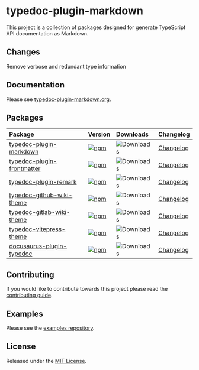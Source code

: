 # typedoc-plugin-markdown

This project is a collection of packages designed for generate TypeScript API documentation as Markdown.

## Changes

Remove verbose and redundant type information

## Documentation

Please see [typedoc-plugin-markdown.org](https://typedoc-plugin-markdown.org).

## Packages

| Package                                                                    | Version                                                                                                                                  | Downloads                                                                      | Changelog                                                       |
| :------------------------------------------------------------------------- | :--------------------------------------------------------------------------------------------------------------------------------------- | :----------------------------------------------------------------------------- | :-------------------------------------------------------------- |
| [typedoc-plugin-markdown](./packages/typedoc-plugin-markdown#readme)       | [![npm](https://img.shields.io/npm/v/typedoc-plugin-markdown.svg?logo=npm)](https://www.npmjs.com/package/typedoc-plugin-markdown)       | ![Downloads](https://img.shields.io/npm/dw/typedoc-plugin-markdown?label=↓)    | [Changelog](./packages/typedoc-plugin-markdown/CHANGELOG.md)    |
| [typedoc-plugin-frontmatter](./packages/typedoc-plugin-frontmatter#readme) | [![npm](https://img.shields.io/npm/v/typedoc-plugin-frontmatter.svg?logo=npm)](https://www.npmjs.com/package/typedoc-plugin-frontmatter) | ![Downloads](https://img.shields.io/npm/dw/typedoc-plugin-frontmatter?label=↓) | [Changelog](./packages/typedoc-plugin-frontmatter/CHANGELOG.md) |
| [typedoc-plugin-remark](./packages/typedoc-plugin-remark#readme)           | [![npm](https://img.shields.io/npm/v/typedoc-plugin-remark.svg?logo=npm)](https://www.npmjs.com/package/typedoc-plugin-remark)           | ![Downloads](https://img.shields.io/npm/dw/typedoc-plugin-remark?label=↓)      | [Changelog](./packages/typedoc-plugin-remark/CHANGELOG.md)      |
| [typedoc-github-wiki-theme](./packages/typedoc-github-wiki-theme#readme)   | [![npm](https://img.shields.io/npm/v/typedoc-github-wiki-theme.svg?logo=npm)](https://www.npmjs.com/package/typedoc-github-wiki-theme)   | ![Downloads](https://img.shields.io/npm/dw/typedoc-github-wiki-theme?label=↓)  | [Changelog](./packages/typedoc-github-wiki-theme/CHANGELOG.md)  |
| [typedoc-gitlab-wiki-theme](./packages/typedoc-gitlab-wiki-theme#readme)   | [![npm](https://img.shields.io/npm/v/typedoc-gitlab-wiki-theme.svg?logo=npm)](https://www.npmjs.com/package/typedoc-gitlab-wiki-theme)   | ![Downloads](https://img.shields.io/npm/dw/typedoc-gitlab-wiki-theme?label=↓)  | [Changelog](./packages/typedoc-gitlab-wiki-theme/CHANGELOG.md)  |
| [typedoc-vitepress-theme](./packages/typedoc-vitepress-theme#readme)       | [![npm](https://img.shields.io/npm/v/typedoc-vitepress-theme.svg?logo=npm)](https://www.npmjs.com/package/typedoc-vitepress-theme)       | ![Downloads](https://img.shields.io/npm/dw/typedoc-vitepress-theme?label=↓)    | [Changelog](./packages/typedoc-vitepress-theme/CHANGELOG.md)    |
| [docusaurus-plugin-typedoc](./packages/docusaurus-plugin-typedoc#readme)   | [![npm](https://img.shields.io/npm/v/docusaurus-plugin-typedoc.svg?logo=npm)](https://www.npmjs.com/package/docusaurus-plugin-typedoc)   | ![Downloads](https://img.shields.io/npm/dw/docusaurus-plugin-typedoc?label=↓)  | [Changelog](./packages/docusaurus-plugin-typedoc/CHANGELOG.md)  |

## Contributing

If you would like to contribute towards this project please read the [contributing guide](./CONTRIBUTING.md).

## Examples

Please see the [examples repository](https://github.com/typedoc2md/typedoc-plugin-markdown-examples).

## License

Released under the [MIT License](./LICENSE).
